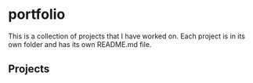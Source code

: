 # portfolio

This is a collection of projects that I have worked on. Each project is in its own folder and has its own README.md file.

## Projects
